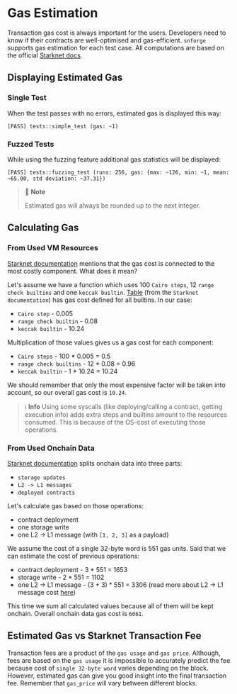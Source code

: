 # Gas Estimation

Transaction gas cost is always important for the users. Developers need to know if their contracts are well-optimised
and gas-efficient.
`snforge` supports gas estimation for each test case. All computations are based on the official
[Starknet docs](https://docs.starknet.io/documentation/architecture_and_concepts/Network_Architecture/fee-mechanism/#how_much_fee_is_charged_high_level_overview).

## Displaying Estimated Gas

### Single Test

When the test passes with no errors, estimated gas is displayed this way:
```shell
[PASS] tests::simple_test (gas: ~1)
```

### Fuzzed Tests

While using the fuzzing feature additional gas statistics will be displayed:
```shell
[PASS] tests::fuzzing_test (runs: 256, gas: {max: ~126, min: ~1, mean: ~65.00, std deviation: ~37.31})
```

> 📝 **Note**
> 
> Estimated gas will always be rounded up to the next integer.

## Calculating Gas

### From Used VM Resources

[Starknet documentation](https://docs.starknet.io/documentation/architecture_and_concepts/Network_Architecture/fee-mechanism/#calculation_of_computation_costs)
mentions that the gas cost is connected to the most costly component. What does it mean?

Let's assume we have a function which uses 100 `Cairo steps`, 12 `range check builtins` and one `keccak builtin`.
[Table](https://docs.starknet.io/documentation/architecture_and_concepts/Network_Architecture/fee-mechanism/#gas_cost_per_cairo_step_or_builtin_step) (from the `Starknet documentation`) has gas cost defined
for all builtins.
In our case:
- `Cairo step` - 0.005
- `range check builtin` - 0.08
- `keccak builtin` - 10.24

Multiplication of those values gives us a gas cost for each component:
- `Cairo steps` - 100 * 0.005 = 0.5
- `range check builtins` - 12 * 0.08 = 0.96
- `keccak builtin` - 1 * 10.24 = 10.24

We should remember that only the most expensive factor will be taken into account, so our overall gas cost is `10.24`.

> ℹ️ **Info**
> Using some syscalls (like deploying/calling a contract, getting execution info) adds extra steps and builtins amount to the resources consumed.
> This is because of the OS-cost of executing those operations.

### From Used Onchain Data

[Starknet documentation](https://docs.starknet.io/documentation/architecture_and_concepts/Network_Architecture/fee-mechanism/#_on_chain_data)
splits onchain data into three parts:
- `storage updates`
- `L2 -> L1 messages`
- `deployed contracts`

Let's calculate gas based on those operations:
- contract deployment
- one storage write
- one L2 -> L1 message (with `[1, 2, 3]` as a payload)

We assume the cost of a single 32-byte word is 551 gas units. Said that we can estimate the cost of previous operations:
- contract deployment - 3 * 551 = 1653
- storage write - 2 * 551 = 1102
- one L2 -> L1 message - (3 + 3) * 551 = 3306 (read more about L2 -> L1 message cost
  [here](https://docs.starknet.io/documentation/architecture_and_concepts/Network_Architecture/fee-mechanism/#l2l1_messages))

This time we sum all calculated values because all of them will be kept onchain. Overall onchain data gas cost is `6061`.

## Estimated Gas vs Starknet Transaction Fee

Transaction fees are a product of the `gas usage` and `gas price`. Although, fees are based on the `gas usage` it is
impossible to accurately predict the fee because cost of `single 32-byte word` varies depending on the block. 
However, estimated gas can give you good insight into the final transaction fee.
Remember that `gas_price` will vary between different blocks.

